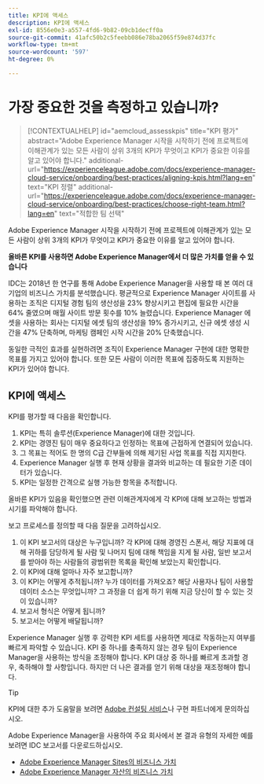 ```yaml
---
title: KPI에 액세스
description: KPI에 액세스
exl-id: 8556e0e3-a557-4fd6-9b82-09cb1decff0a
source-git-commit: 41afc50b2c5feebb086e78ba2065f59e874d37fc
workflow-type: tm+mt
source-wordcount: '597'
ht-degree: 0%

---
```


# 가장 중요한 것을 측정하고 있습니까?

>[!CONTEXTUALHELP]
>id="aemcloud_assesskpis"
>title="KPI 평가"
>abstract="Adobe Experience Manager 시작을 시작하기 전에 프로젝트에 이해관계가 있는 모든 사람이 상위 3개의 KPI가 무엇이고 KPI가 중요한 이유를 알고 있어야 합니다."
>additional-url="https://experienceleague.adobe.com/docs/experience-manager-cloud-service/onboarding/best-practices/aligning-kpis.html?lang=en" text="KPI 정렬"
>additional-url="https://experienceleague.adobe.com/docs/experience-manager-cloud-service/onboarding/best-practices/choose-right-team.html?lang=en" text="적합한 팀 선택"

Adobe Experience Manager 시작을 시작하기 전에 프로젝트에 이해관계가 있는 모든 사람이 상위 3개의 KPI가 무엇이고 KPI가 중요한 이유를 알고 있어야 합니다.

**올바른 KPI를 사용하면 Adobe Experience Manager에서 더 많은 가치를 얻을 수 있습니다**


IDC는 2018년 한 연구를 통해 Adobe Experience Manager을 사용할 때 본 여러 대기업의 비즈니스 가치를 분석했습니다. 평균적으로 Experience Manager 사이트를 사용하는 조직은 디지털 경험 팀의 생산성을 23% 향상시키고 편집에 필요한 시간을 64% 줄였으며 매월 사이트 방문 횟수를 10% 늘렸습니다. Experience Manager 에셋을 사용하는 회사는 디지털 에셋 팀의 생산성을 19% 증가시키고, 신규 에셋 생성 시간을 47% 단축하며, 마케팅 캠페인 시작 시간을 20% 단축했습니다.

동일한 극적인 효과를 실현하려면 조직이 Experience Manager 구현에 대한 명확한 목표를 가지고 있어야 합니다. 또한 모든 사람이 이러한 목표에 집중하도록 지원하는 KPI가 있어야 합니다.

## KPI에 액세스

KPI를 평가할 때 다음을 확인합니다.

1. KPI는 특히 솔루션(Experience Manager)에 대한 것입니다.
1. KPI는 경영진 팀이 매우 중요하다고 인정하는 목표에 근접하게 연결되어 있습니다.
1. 그 목표는 적어도 한 명의 C급 간부들에 의해 제기된 사업 목표를 직접 지지한다.
1. Experience Manager 실행 후 현재 상황을 결과와 비교하는 데 필요한 기준 데이터가 있습니다.
1. KPI는 일정한 간격으로 실행 가능한 항목을 추적합니다.

올바른 KPI가 있음을 확인했으면 관련 이해관계자에게 각 KPI에 대해 보고하는 방법과 시기를 파악해야 합니다.

보고 프로세스를 정의할 때 다음 질문을 고려하십시오.

1. 이 KPI 보고서의 대상은 누구입니까? 각 KPI에 대해 경영진 스폰서, 해당 지표에 대해 귀하를 담당하게 될 사람 및 나머지 팀에 대해 책임을 지게 될 사람, 일반 보고서를 받아야 하는 사람들의 광범위한 목록을 확인해 보았는지 확인합니다.
1. 이 KPI에 대해 얼마나 자주 보고합니까?
1. 이 KPI는 어떻게 추적됩니까? 누가 데이터를 가져오죠? 해당 사용자나 팀이 사용할 데이터 소스는 무엇입니까? 그 과정을 더 쉽게 하기 위해 지금 당신이 할 수 있는 것이 있습니까?
1. 보고서 형식은 어떻게 됩니까?
1. 보고서는 어떻게 배달됩니까?

Experience Manager 실행 후 강력한 KPI 세트를 사용하면 제대로 작동하는지 여부를 빠르게 파악할 수 있습니다. KPI 중 하나를 충족하지 않는 경우 팀이 Experience Manager을 사용하는 방식을 조정해야 합니다. KPI 대상 중 하나를 빠르게 초과할 경우, 축하해야 할 사항입니다. 하지만 더 나은 결과를 얻기 위해 대상을 재조정해야 합니다.

>[!TIP]
>
> KPI에 대한 추가 도움말을 보려면 [Adobe 컨설팅 서비스](https://www.adobe.com/experience-cloud/consulting-services.html)나 구현 파트너에게 문의하십시오.

Adobe Experience Manager을 사용하여 주요 회사에서 본 결과 유형의 자세한 예를 보려면 IDC 보고서를 다운로드하십시오.
* [Adobe Experience Manager Sites의 비즈니스 가치](https://www.adobe.com/content/dam/acom/en/modal-offers/idc-aem-sites-q218/pdfs/22037555.en.aem.whitepaper.IDCBusinessValueAEMSites.pdf)
* [Adobe Experience Manager 자산의 비즈니스 가치](https://wwwimages2.adobe.com/content/dam/acom/en/modal-offers/idc-aem-Assets-q218/pdfs/220380622.en.aem.whitepaper.IDCBusinessValueAEMAssets.pdf)
